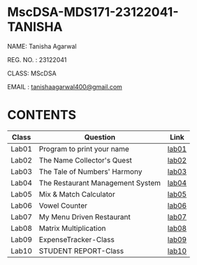 # MscDSA-MDS171-23122041-TANISHA

NAME: Tanisha Agarwal

REG. NO. : 23122041

CLASS: MScDSA

EMAIL : tanishaagarwal400@gmail.com

# CONTENTS

|Class|Question|Link|
|-----|--------------------------------|--------------|
|Lab01|Program to print your name|[lab01](https://github.com/tanishaagarwal195/MscDSA-MDS171-23122041-TANISHA/blob/main/LABS/lab01.ipynb)|
|Lab02|The Name Collector's Quest|[lab02](https://github.com/tanishaagarwal195/MscDSA-MDS171-23122041-TANISHA/blob/main/LABS/lab02.ipynb)|
|Lab03|The Tale of Numbers' Harmony|[lab03](https://github.com/tanishaagarwal195/MscDSA-MDS171-23122041-TANISHA/blob/main/LABS/lab03.ipynb)
|Lab04|The Restaurant Management System|[lab04](https://github.com/tanishaagarwal195/MscDSA-MDS171-23122041-TANISHA/blob/main/LABS/lab04.ipynb)
|Lab05|Mix & Match Calculator|[lab05](https://github.com/tanishaagarwal195/MscDSA-MDS171-23122041-TANISHA/blob/main/LABS/lab05.ipynb)
|Lab06|Vowel Counter|[lab06](https://github.com/tanishaagarwal195/MscDSA-MDS171-23122041-TANISHA/blob/main/LABS/lab06.ipynb)
|Lab07|My Menu Driven Restaurant|[lab07](https://github.com/tanishaagarwal195/MscDSA-MDS171-23122041-TANISHA/blob/main/LABS/lab07.ipynb)
|Lab08|Matrix Multiplication|[lab08](https://github.com/tanishaagarwal195/MscDSA-MDS171-23122041-TANISHA/blob/main/LABS/lab08.ipynb)
|Lab09|ExpenseTracker-Class|[lab09](https://github.com/tanishaagarwal195/MscDSA-MDS171-23122041-TANISHA/blob/main/LABS/lab09.ipynb)
|Lab10|STUDENT REPORT-Class|[lab10]()
